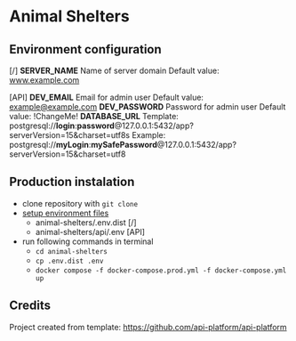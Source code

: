 # Animal Shelters
## <a name="env-config">Environment configuration</a>
[/]
**SERVER_NAME** 
Name of server domain 
Default value: www.example.com

[API]
**DEV_EMAIL** 
Email for admin user
Default value: example@example.com
**DEV_PASSWORD** 
Password for admin user
Default value: !ChangeMe!
**DATABASE_URL**
Template: postgresql://**login**:**password**@127.0.0.1:5432/app?serverVersion=15&charset=utf8s
Example: postgresql://**myLogin**:**mySafePassword**@127.0.0.1:5432/app?serverVersion=15&charset=utf8

## Production instalation
* clone repository with `git clone`
* [setup environment files](#env-config) 
	* animal-shelters/.env.dist [/]
	* animal-shelters/api/.env [API]
* run following commands in terminal
	* `cd animal-shelters`
	*  `cp .env.dist .env`  
	* `docker compose -f docker-compose.prod.yml -f docker-compose.yml up` 

## Credits
 Project created from template: https://github.com/api-platform/api-platform

